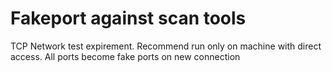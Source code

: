 # Fakeport against scan tools

TCP Network test expirement. Recommend run only on machine with direct access.
All ports become fake ports on new connection
